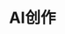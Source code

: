 ---
title: AI创作
layout: home
hero:
  name: AI创作
  text: 轻松入门ai创作
  tagline: 并利用它将自己的奇思妙想都创作出来
  image:
    src: /ai.webp
    alt: logo
  actions:
    - theme: brand
      text: 开始探索 →
      link: /Stable-Siffusion-Webui/getting-started.md
    - theme: alt
      text: 关于AI创作
      link: /about-ai/about-ai.md

features:
  - icon: ⚡️
    title: AI绘画
    details: 该板块讲解一切关于AI绘画的内容。
    link: /Stable-Siffusion-Webui/getting-started.md
    linkText: 了解更多
  - icon: 🖖
    title: 语音识别
    details: 该板块讲解一切关于语音识别的内容。
    link: /Wenet/getting-started.md
    linkText: 了解更多
---
